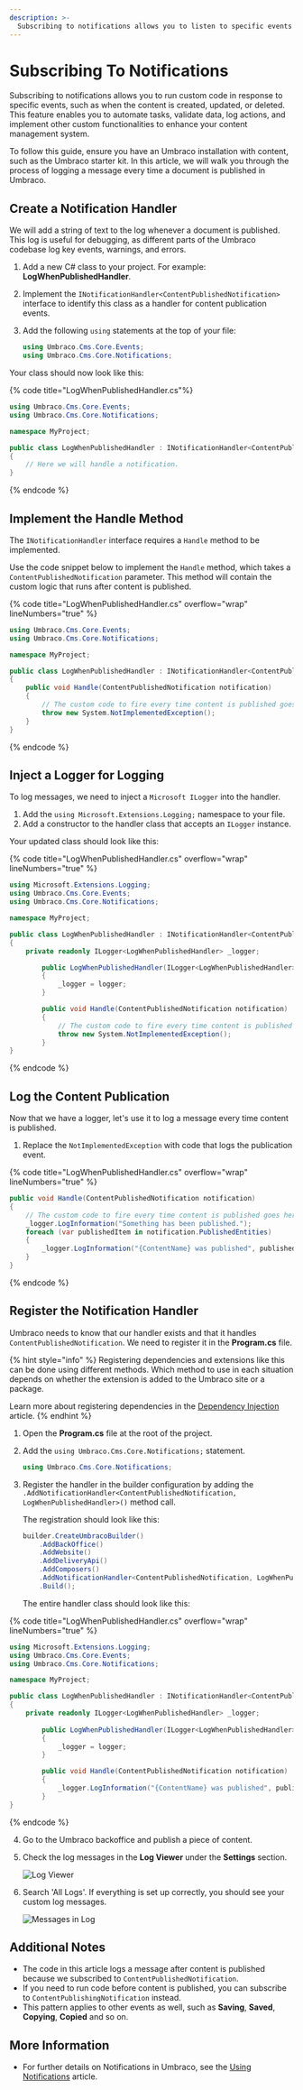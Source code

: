 ```yaml
---
description: >-
  Subscribing to notifications allows you to listen to specific events and run custom code in response.
---
```


# Subscribing To Notifications

Subscribing to notifications allows you to run custom code in response to specific events, such as when the content is created, updated, or deleted. This feature enables you to automate tasks, validate data, log actions, and implement other custom functionalities to enhance your content management system.

To follow this guide, ensure you have an Umbraco installation with content, such as the Umbraco starter kit. In this article, we will walk you through the process of logging a message every time a document is published in Umbraco.

## Create a Notification Handler

We will add a string of text to the log whenever a document is published. This log is useful for debugging, as different parts of the Umbraco codebase log key events, warnings, and errors.

1. Add a new C# class to your project. For example: **LogWhenPublishedHandler**.
2. Implement the `INotificationHandler<ContentPublishedNotification>` interface to identify this class as a handler for content publication events.
3. Add the following `using` statements at the top of your file:

    ```csharp
    using Umbraco.Cms.Core.Events;
    using Umbraco.Cms.Core.Notifications;
    ```

Your class should now look like this:

{% code title="LogWhenPublishedHandler.cs"%}

```csharp
using Umbraco.Cms.Core.Events;
using Umbraco.Cms.Core.Notifications;

namespace MyProject;

public class LogWhenPublishedHandler : INotificationHandler<ContentPublishedNotification>
{
    // Here we will handle a notification.
}
```

{% endcode %}

## Implement the Handle Method

The `INotificationHandler` interface requires a `Handle` method to be implemented.

Use the code snippet below to implement the `Handle` method, which takes a `ContentPublishedNotification` parameter. This method will contain the custom logic that runs after content is published.

{% code title="LogWhenPublishedHandler.cs" overflow="wrap" lineNumbers="true" %}

```csharp
using Umbraco.Cms.Core.Events;
using Umbraco.Cms.Core.Notifications;

namespace MyProject;

public class LogWhenPublishedHandler : INotificationHandler<ContentPublishedNotification>
{
    public void Handle(ContentPublishedNotification notification)
    {
        // The custom code to fire every time content is published goes here!
        throw new System.NotImplementedException();
    }
}
```

{% endcode %}

## Inject a Logger for Logging

To log messages, we need to inject a `Microsoft ILogger` into the handler.

1. Add the `using Microsoft.Extensions.Logging;` namespace to your file.
2. Add a constructor to the handler class that accepts an `ILogger` instance.

Your updated class should look like this:

{% code title="LogWhenPublishedHandler.cs" overflow="wrap" lineNumbers="true" %}

```csharp
using Microsoft.Extensions.Logging;
using Umbraco.Cms.Core.Events;
using Umbraco.Cms.Core.Notifications;

namespace MyProject;

public class LogWhenPublishedHandler : INotificationHandler<ContentPublishedNotification>
{
    private readonly ILogger<LogWhenPublishedHandler> _logger;

        public LogWhenPublishedHandler(ILogger<LogWhenPublishedHandler> logger)
        {
            _logger = logger;
        }

        public void Handle(ContentPublishedNotification notification)
        {
            // The custom code to fire every time content is published goes here!
            throw new System.NotImplementedException();
        }
}
```

{% endcode %}

## Log the Content Publication

Now that we have a logger, let's use it to log a message every time content is published.

1. Replace the `NotImplementedException` with code that logs the publication event.

{% code title="LogWhenPublishedHandler.cs" overflow="wrap" lineNumbers="true" %}

```csharp
public void Handle(ContentPublishedNotification notification)
{
    // The custom code to fire every time content is published goes here!
    _logger.LogInformation("Something has been published.");
    foreach (var publishedItem in notification.PublishedEntities)
    {
        _logger.LogInformation("{ContentName} was published", publishedItem.Name);
    }
}
```

{% endcode %}

## Register the Notification Handler

Umbraco needs to know that our handler exists and that it handles `ContentPublishedNotification`. We need to register it in the **Program.cs** file.

{% hint style="info" %}
Registering dependencies and extensions like this can be done using different methods. Which method to use in each situation depends on whether the extension is added to the Umbraco site or a package.

Learn more about registering dependencies in the [Dependency Injection](../../reference/using-ioc.md) article.
{% endhint %}

1. Open the **Program.cs** file at the root of the project.
2. Add the `using Umbraco.Cms.Core.Notifications;` statement.

    ```csharp
    using Umbraco.Cms.Core.Notifications;
    ```

3. Register the handler in the builder configuration by adding the `.AddNotificationHandler<ContentPublishedNotification, LogWhenPublishedHandler>()` method call.

    The registration should look like this:

    ```csharp
    builder.CreateUmbracoBuilder()
        .AddBackOffice()
        .AddWebsite()
        .AddDeliveryApi()
        .AddComposers()
        .AddNotificationHandler<ContentPublishedNotification, LogWhenPublishedHandler>()
        .Build();
    ```

    The entire handler class should look like this:

{% code title="LogWhenPublishedHandler.cs" overflow="wrap" lineNumbers="true" %}

```csharp
using Microsoft.Extensions.Logging;
using Umbraco.Cms.Core.Events;
using Umbraco.Cms.Core.Notifications;

namespace MyProject;

public class LogWhenPublishedHandler : INotificationHandler<ContentPublishedNotification>
{
    private readonly ILogger<LogWhenPublishedHandler> _logger;
            
        public LogWhenPublishedHandler(ILogger<LogWhenPublishedHandler> logger)
        {
            _logger = logger;
        }

        public void Handle(ContentPublishedNotification notification)
        {
            _logger.LogInformation("{ContentName} was published", publishedItem.Name);
        }
}
```

{% endcode %}

4. Go to the Umbraco backoffice and publish a piece of content.
5. Check the log messages in the **Log Viewer** under the **Settings** section.

    ![Log Viewer](images/log-viewer-v14.png)

6. Search 'All Logs'. If everything is set up correctly, you should see your custom log messages.

    ![Messages in Log](images/log-messages-v14.png)

## Additional Notes

* The code in this article logs a message after content is published because we subscribed to  `ContentPublishedNotification`.
* If you need to run code before content is published, you can subscribe to `ContentPublishingNotification` instead.
* This pattern applies to other events as well, such as **Saving**, **Saved**, **Copying**, **Copied** and so on.

## More Information

* For further details on Notifications in Umbraco, see the [Using Notifications](../../reference/notifications/README.md) article.
